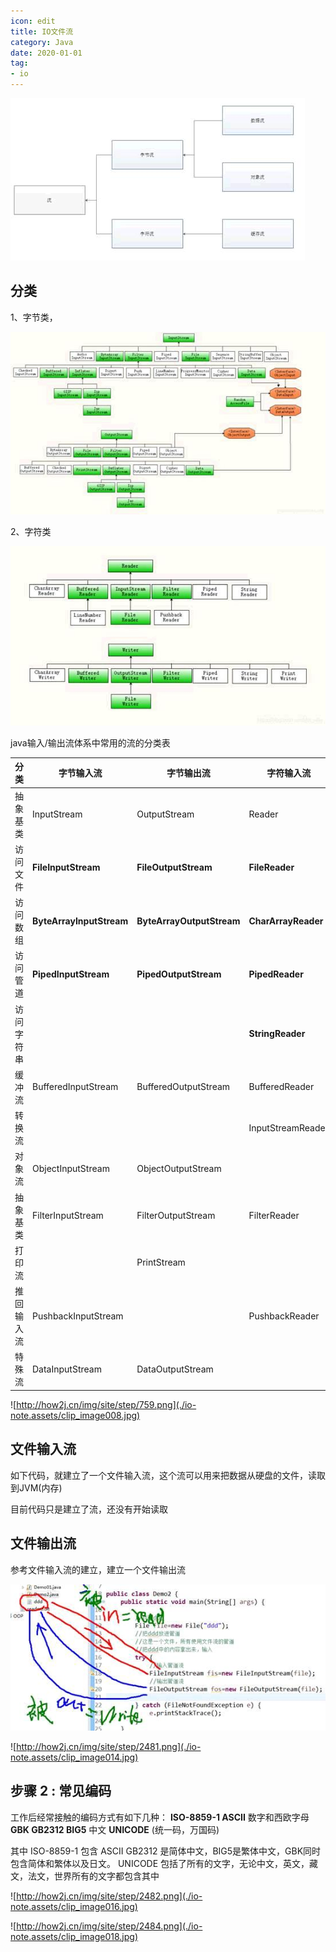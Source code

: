 ```yaml
---
icon: edit
title: IO文件流
category: Java
date: 2020-01-01
tag:
- io
---
```



![img](./io-note.assets/clip_image002.jpg)

## 分类

1、字节类，

![img](./io-note.assets/clip_image004.jpg)

2、字符类

![img](./io-note.assets/clip_image006.jpg)

java输入/输出流体系中常用的流的分类表

|  分类   | 字节输入流                    | 字节输出流                     | 字符输入流               | 字符输出流               |
|:-----:|--------------------------|---------------------------|---------------------|---------------------|
| 抽象基类  | InputStream              | OutputStream              | Reader              | Writer              |
| 访问文件  | **FileInputStream**      | **FileOutputStream**      | **FileReader**      | **FileWriter**      |
| 访问数组  | **ByteArrayInputStream** | **ByteArrayOutputStream** | **CharArrayReader** | **CharArrayWriter** |
| 访问管道  | **PipedInputStream**     | **PipedOutputStream**     | **PipedReader**     | **PipedWriter**     |
| 访问字符串 |                          |                           | **StringReader**    | **StringWriter**    |
|  缓冲流  | BufferedInputStream      | BufferedOutputStream      | BufferedReader      | BufferedWriter      |
|  转换流  |                          |                           | InputStreamReader   | OutputStreamWriter  |
|  对象流  | ObjectInputStream        | ObjectOutputStream        |                     |                     |
| 抽象基类  | FilterInputStream        | FilterOutputStream        | FilterReader        | FilterWriter        |
|  打印流  |                          | PrintStream               |                     | PrintWriter         |
| 推回输入流 | PushbackInputStream      |                           | PushbackReader      |                     |
|  特殊流  | DataInputStream          | DataOutputStream          |                     |                     |


![http://how2j.cn/img/site/step/759.png](./io-note.assets/clip_image008.jpg)

## 文件输入流

如下代码，就建立了一个文件输入流，这个流可以用来把数据从硬盘的文件，读取到JVM(内存)

 目前代码只是建立了流，还没有开始读取

 

## 文件输出流

参考文件输入流的建立，建立一个文件输出流

![img](./io-note.assets/clip_image010.jpg)

![http://how2j.cn/img/site/step/2481.png](./io-note.assets/clip_image014.jpg) 

 

## 步骤 2 : 常见编码  

工作后经常接触的编码方式有如下几种：
 **ISO-8859-1 ASCII** 数字和西欧字母
 **GBK GB2312 BIG5** 中文
 **UNICODE** (统一码，万国码)

 其中
 ISO-8859-1 包含 ASCII
 GB2312 是简体中文，BIG5是繁体中文，GBK同时包含简体和繁体以及日文。
 UNICODE 包括了所有的文字，无论中文，英文，藏文，法文，世界所有的文字都包含其中

![http://how2j.cn/img/site/step/2482.png](./io-note.assets/clip_image016.jpg)


![http://how2j.cn/img/site/step/2484.png](./io-note.assets/clip_image018.jpg)

 